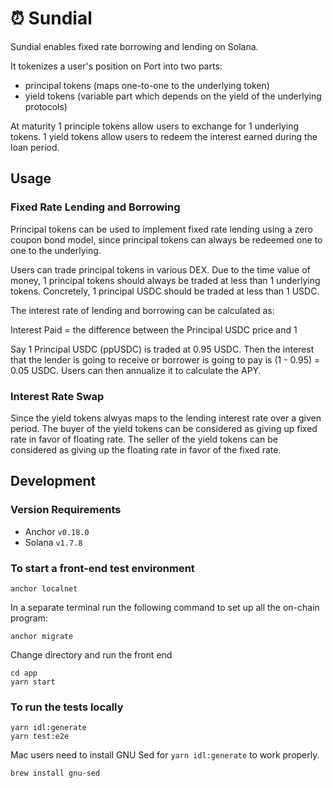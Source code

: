 # ⏰ Sundial

Sundial enables fixed rate borrowing and lending on Solana. 

It tokenizes a user's position on Port into two parts:
- principal tokens (maps one-to-one to the underlying token)
- yield tokens (variable part which depends on the yield of the underlying protocols)

At maturity 1 principle tokens allow users to exchange for 1 underlying tokens. 1 yield tokens allow users to redeem the interest earned during the loan period.

## Usage
### Fixed Rate Lending and Borrowing
Principal tokens can be used to implement fixed rate lending using a zero coupon bond model, since principal tokens can always be redeemed one to one to the underlying.

Users can trade principal tokens in various DEX. Due to the time value of money, 1 principal tokens should always be traded at less than 1 underlying tokens. Concretely, 1 principal USDC should be traded at less than 1 USDC.

The interest rate of lending and borrowing can be calculated as:

Interest Paid = the difference between the Principal USDC price and 1

Say 1 Principal USDC (ppUSDC) is traded at 0.95 USDC. Then the interest that the lender is going to receive or borrower is going to pay is (1 - 0.95) = 0.05 USDC. Users can then annualize it to calculate the APY.

### Interest Rate Swap
Since the yield tokens alwyas maps to the lending interest rate over a given period. The buyer of the yield tokens can be considered as giving up fixed rate in favor of floating rate. The seller of the yield tokens can be considered as giving up the floating rate in favor of the fixed rate.


## Development

### Version Requirements
- Anchor `v0.18.0`
- Solana `v1.7.8`

### To start a front-end test environment

```
anchor localnet
```

In a separate terminal run the following command to set up all the on-chain program:
```
anchor migrate
```

Change directory and run the front end
```
cd app
yarn start
```

### To run the tests locally
```
yarn idl:generate
yarn test:e2e
```

Mac users need to install GNU Sed for `yarn idl:generate` to work properly.
```
brew install gnu-sed
```
